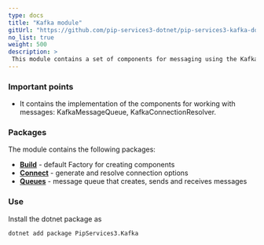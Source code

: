 ```yaml
---
type: docs
title: "Kafka module"
gitUrl: "https://github.com/pip-services3-dotnet/pip-services3-kafka-dotnet"
no_list: true
weight: 500
description: > 
 This module contains a set of components for messaging using the Kafka protocol.
---
```


### Important points
* It contains the implementation of the components for working with messages: KafkaMessageQueue, KafkaConnectionResolver.

### Packages

The module contains the following packages:
- [**Build**](build) - default Factory for creating components
- [**Connect**](connect) - generate and resolve connection options
- [**Queues**](queues) - message queue that creates, sends and receives messages


### Use

Install the dotnet package as
```bash
dotnet add package PipServices3.Kafka
```
